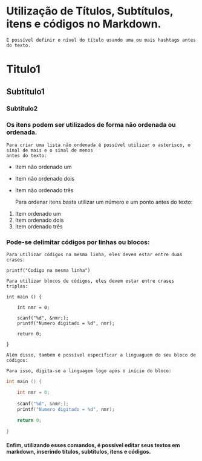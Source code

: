 # Utilização de Títulos, Subtítulos, itens e códigos no Markdown.

	É possível definir o nível do título usando uma ou mais hashtags antes do texto.

# Titulo1


## Subtítulo1


### Subtítulo2





### Os itens podem ser utilizados de forma não ordenada ou ordenada.

	Para criar uma lista não ordenada é possível utilizar o asterisco, o sinal de mais e o sinal de menos 
	antes do texto:

* Item não ordenado um
* Item não ordenado dois
* Item não ordenado três



	Para ordenar itens basta utilizar um número e um ponto antes do texto:

1. Item ordenado um
2. Item ordenado dois
3. Item ordenado três




### Pode-se delimitar códigos por linhas ou blocos:

	Para utilizar códigos na mesma linha, eles devem estar entre duas crases:

`printf("Codigo na mesma linha")`


	Para utilizar blocos de códigos, eles devem estar entre crases triplas:

``` 
int main () {

	int nmr = 0;
	
	scanf("%d", &nmr;);
	printf("Numero digitado = %d", nmr);
	
	return 0;	

}
```

	Além disso, também é possível especificar a linguaguem do seu bloco de códigos:

	Para isso, digita-se a linguagem logo após o início do bloco:

```c 
int main () {

	int nmr = 0;
	
	scanf("%d", &nmr;);
	printf("Numero digitado = %d", nmr);
	
	return 0;

}	

```

#### Enfim, utilizando esses comandos, é possível editar seus textos em markdown, inserindo títulos, subtítulos, itens e códigos.

